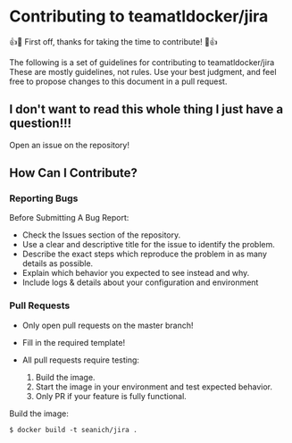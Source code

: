 # Contributing to teamatldocker/jira

:+1::tada: First off, thanks for taking the time to contribute! :tada::+1:

The following is a set of guidelines for contributing to teamatldocker/jira These are mostly guidelines, not rules. Use your best judgment, and feel free to propose changes to this document in a pull request.

## I don't want to read this whole thing I just have a question!!!

Open an issue on the repository!

## How Can I Contribute?

### Reporting Bugs

Before Submitting A Bug Report:

* Check the Issues section of the repository.
* Use a clear and descriptive title for the issue to identify the problem.
* Describe the exact steps which reproduce the problem in as many details as possible.
* Explain which behavior you expected to see instead and why.
* Include logs & details about your configuration and environment

### Pull Requests

* Only open pull requests on the master branch!
* Fill in the required template!
* All pull requests require testing:

  1. Build the image.
  1. Start the image in your environment and test expected behavior.
  1. Only PR if your feature is fully functional.

Build the image:

~~~~
$ docker build -t seanich/jira .
~~~~
